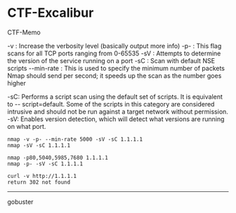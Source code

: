 # CTF-Excalibur
CTF-Memo

-v : Increase the verbosity level (basically output more info)
-p- : This flag scans for all TCP ports ranging from 0-65535
-sV : Attempts to determine the version of the service running on a port
-sC : Scan with default NSE scripts
--min-rate : This is used to specify the minimum number of packets Nmap should send per
second; it speeds up the scan as the number goes higher

-sC: Performs a script scan using the default set of scripts. It is equivalent to --
script=default. Some of the scripts in this category are considered intrusive and
should not be run against a target network without permission.
-sV: Enables version detection, which will detect what versions are running on what
port.

```
nmap -v -p- --min-rate 5000 -sV -sC 1.1.1.1
nmap -sV -sC 1.1.1.1

nmap -p80,5040,5985,7680 1.1.1.1
nmap -p- -sV -sC 1.1.1.1

curl -v http://1.1.1.1
return 302 not found
```

------------



gobuster

